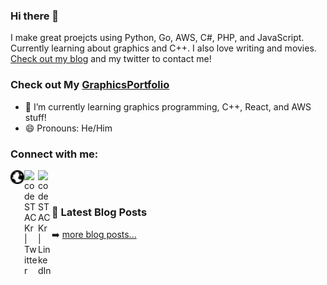 ### Hi there 👋

I make great proejcts using Python, Go, AWS, C#, PHP, and JavaScript. Currently learning about graphics and C++. I also love writing and movies. [Check out my blog](https://georgeoffley.com/) and my twitter to contact me!

### Check out My [GraphicsPortfolio](https://github.com/georgeoffley/GraphicsPortfolio)

- 🌱 I’m currently learning graphics programming, C++, React, and AWS stuff!
- 😄 Pronouns: He/Him

### Connect with me:

[<img align="left" alt="codeSTACKr.com" width="22px" src="https://raw.githubusercontent.com/iconic/open-iconic/master/svg/globe.svg" />][website]
[<img align="left" alt="codeSTACKr | Twitter" width="22px" src="https://cdn.jsdelivr.net/npm/simple-icons@v3/icons/twitter.svg" />][twitter]
[<img align="left" alt="codeSTACKr | LinkedIn" width="22px" src="https://cdn.jsdelivr.net/npm/simple-icons@v3/icons/linkedin.svg" />][linkedin]

<br/>
<br/>

### 📕 Latest Blog Posts
<!-- BLOG-POST-LIST:START -->
<!-- BLOG-POST-LIST:END -->

➡️ [more blog posts...](https://georgeoffley.com/)

<!--
Link Definitions
-->

[website]: https://georgeoffley.com/
[twitter]: https://twitter.com/georgeoffley
[linkedin]: https://www.linkedin.com/in/georgeoffley/

<!--
**georgeoffley/georgeoffley** is a ✨ _special_ ✨ repository because its `README.md` (this file) appears on your GitHub profile.

Here are some ideas to get you started:

- 🔭 I’m currently working on ...
- 🌱 I’m currently learning ...
- 👯 I’m looking to collaborate on ...
- 🤔 I’m looking for help with ...
- 💬 Ask me about ...
- 📫 How to reach me: ...
- 😄 Pronouns: ...
- ⚡ Fun fact: ...
-->

